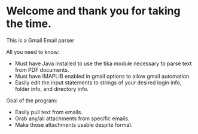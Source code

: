 # Welcome and thank you for taking the time.

This is a Gmail Email parser

All you need to know:
- Must have Java installed to use the tika module necessary to parse text from PDF documents.
- Must have IMAPLIB enabled in gmail options to allow gmail automation.
- Easily edit the input statements to strings of your desired login info, folder info, and directory info.

Goal of the program:
- Easily pull text from emails.
- Grab any/all attachments from specific emails.
- Make those attachments usable despite format.
